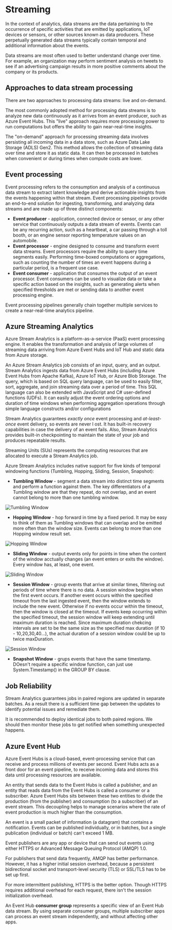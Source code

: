 # Streaming

In the context of analytics, data streams are the data pertaining to the occurrence of specific activities that are emitted by applications, IoT devices or sensors, or other sources known as data producers. These perpetually generated data streams typically contain temporal and additional information about the events.

Data streams are most often used to better understand change over time. For example, an organization may perform sentiment analysis on tweets to see if an advertising campaign results in more positive comments about the company or its products.

## Approaches to data stream processing

There are two approaches to processing data streams: live and on-demand.

The most commonly adopted method for processing data streams is to analyze new data continuously as it arrives from an event producer, such as Azure Event Hubs. This "live" approach requires more processing power to run computations but offers the ability to gain near-real-time insights. 

The "on-demand" approach for processing streaming data involves persisting all incoming data in a data store, such as Azure Data Lake Storage (ADLS) Gen2. This method allows the collection of streaming data over time and store it as static data. It can then be processed in batches when convenient or during times when compute costs are lower.

## Event processing

Event processing refers to the consumption and analysis of a continuous data stream to extract latent knowledge and derive actionable insights from the events happening within that stream. Event processing pipelines provide an end-to-end solution for ingesting, transforming, and analyzing data streams and are made up of three distinct components:

- **Event producer** - application, connected device or sensor, or any other service that continuously outputs a data stream of events. Events can be any recurring action, such as a heartbeat, a car passing through a toll booth, or an engine sensor reporting temperature values on an automobile.
- **Event processor** - engine designed to consume and transform event data streams. Event processors require the ability to query time segments easily. Performing time-boxed computations or aggregations, such as counting the number of times an event happens during a particular period, is a frequent use case. 
- **Event consumer** -  application that consumes the output of an event processor. Event consumers can be used to visualize data or take a specific action based on the insights, such as generating alerts when specified thresholds are met or sending data to another event processing engine.

Event processing pipelines generally chain together multiple services to create a near-real-time analytics pipeline. 

## Azure Streaming Analytics

Azure Stream Analytics is a platform-as-a-service (PaaS) event processing engine. It enables the transformation and analysis of large volumes of streaming data arriving from Azure Event Hubs and IoT Hub and static data from Azure storage. 

An Azure Stream Analytics job consists of an input, query, and an output. Stream Analytics ingests data from Azure Event Hubs (including Azure Event Hubs from Apache Kafka), Azure IoT Hub, or Azure Blob Storage. The query, which is based on SQL query language, can be used to easily filter, sort, aggregate, and join streaming data over a period of time. This SQL language can also be extended with JavaScript and C# user-defined functions (UDFs). It can easily adjust the event ordering options and duration of time windows when performing aggregation operations through simple language constructs and/or configurations

Stream Analytics guarantees *exactly once* event processing and *at-least-once* event delivery, so events are never l
ost. It has built-in recovery capabilities in case the delivery of an event fails. Also, Stream Analytics provides built-in checkpointing to maintain the state of your job and produces repeatable results.

Streaming Units (SUs) represents the computing resources that are allocated to execute a Stream Analytics job.

Azure Stream Analytics includes native support for five kinds of temporal windowing functions (Tumbling, Hopping, Sliding, Session, Snapshot):

- **Tumbling Window** - segment a data stream into distinct time segments and perform a function against them. The key differentiators of a Tumbling window are that they repeat, do not overlap, and an event cannot belong to more than one tumbling window.

![Tumbling Window](images/TumblingWindow.png)

- **Hopping Window** - hop forward in time by a fixed period. It may be easy to think of them as Tumbling windows that can overlap and be emitted more often than the window size. Events can belong to more than one Hopping window result set. 

![Hopping Window](images/HoppingWindow.png)  

- **Sliding Window** - output events only for points in time when the content of the window acctually changes (an event enters or exits the window). Every window has, at least, one event.

![Sliding Window](images/SlidingWindow.png)  

- **Session Window** - group events that arrive at similar times, filtering out periods of time where there is no data. A session window begins when the first event occurs. If another event occurs within the specified timeout from the last ingested event, then the window extends to include the new event. Otherwise if no events occur within the timeout, then the window is closed at the timeout. If events keep occurring within the specified timeout, the session window will keep extending until maximum duration is reached. Since maximum duration chekcing intervals are set to be the same size as the specified max duration (if 10 - 10,20,30,40...), the actual duration of a session window could be up to twice maxDuration.

![Session Window](images/SessionWindow.png)  

- **Snapshot Window** - grups events that have the same timestamp. DOesn't require a specific window function, can just use System.Timestamp() in the GROUP BY clause.

## Job Reliability

Stream Analytics guarantees jobs in paired regions are updated in separate batches. As a result there is a sufficient time gap between the updates to identify potential issues and remediate them.

It is recommended to deploy identical jobs to both paired regions. We should then monitor these jobs to get notified when something unexpected happens. 


## Azure Event Hub

Azure Event Hubs is a cloud-based, event-processing service that can receive and process millions of events per second. Event Hubs acts as a front door for an event pipeline, to receive incoming data and stores this data until processing resources are available.

An entity that sends data to the Event Hubs is called a publisher, and an entity that reads data from the Event Hubs is called a consumer or a subscriber. Azure Event Hubs sits between these two entities to divide the production (from the publisher) and consumption (to a subscriber) of an event stream. This decoupling helps to manage scenarios where the rate of event production is much higher than the consumption. 

An event is a small packet of information (a datagram) that contains a notification. Events can be published individually, or in batches, but a single publication (individual or batch) can't exceed 1 MB.

Event publishers are any app or device that can send out events using either HTTPS or Advanced Message Queuing Protocol (AMQP) 1.0.

For publishers that send data frequently, AMQP has better performance. However, it has a higher initial session overhead, because a persistent bidirectional socket and transport-level security (TLS) or SSL/TLS has to be set up first.

For more intermittent publishing, HTTPS is the better option. Though HTTPS requires additional overhead for each request, there isn't the session initialization overhead.

An Event Hub **consumer group** represents a specific view of an Event Hub data stream. By using separate consumer groups, multiple subscriber apps can process an event stream independently, and without affecting other apps. 